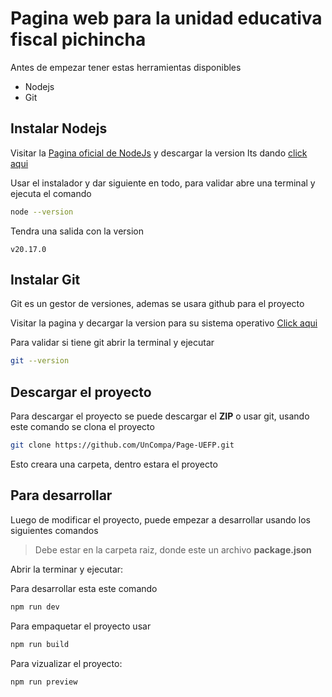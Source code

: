 # Pagina web para la unidad educativa fiscal pichincha

Antes de empezar tener estas herramientas disponibles

- Nodejs
- Git

## Instalar Nodejs

Visitar la [Pagina oficial de NodeJs](https://nodejs.org/en/) y descargar la version lts dando [click aqui](https://nodejs.org/dist/v22.12.0/node-v22.12.0-x64.msi)

Usar el instalador y dar siguiente en todo, para validar abre una terminal y ejecuta el comando

```bash
node --version
```

Tendra una salida con la version

```basg
v20.17.0
```

## Instalar Git

Git es un gestor de versiones, ademas se usara github para el proyecto

Visitar la pagina y decargar la version para su sistema operativo [Click aqui](https://git-scm.com/downloads)

Para validar si tiene git abrir la terminal y ejecutar

```bash
git --version
```

## Descargar el proyecto

Para descargar el proyecto se puede descargar el **ZIP** o usar git, usando este comando se clona el proyecto

```bash
git clone https://github.com/UnCompa/Page-UEFP.git
```

Esto creara una carpeta, dentro estara el proyecto

## Para desarrollar

Luego de modificar el proyecto, puede empezar a desarrollar usando los siguientes comandos

> Debe estar en la carpeta raiz, donde este un archivo **package.json**

Abrir la terminar y ejecutar:

Para desarrollar esta este comando
```bash
npm run dev
```

Para empaquetar el proyecto usar

```bash
npm run build
```

Para vizualizar el proyecto:

```bash
npm run preview
```